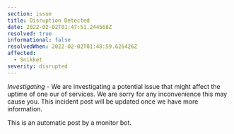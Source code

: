 ```yaml
---
section: issue
title: Disruption Detected
date: 2022-02-02T01:47:51.244568Z
resolved: true
informational: false
resolvedWhen: 2022-02-02T01:48:59.626426Z
affected:
  - Snikket
severity: disrupted
---
```

*Investigating* - We are investigating a potential issue that might affect the uptime of one our of services. We are sorry for any inconvenience this may cause you. This incident post will be updated once we have more information.

This is an automatic post by a monitor bot.
        